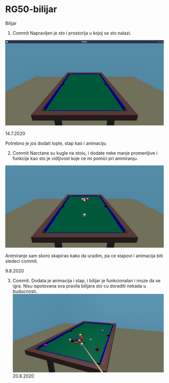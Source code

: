 # RG50-bilijar
Bilijar


1. Commit
Napravljen je sto i prostorija u kojoj se sto nalazi.

![Sto](BilijarskiSto.jpg)

14.7.2020

Potrebno je jos dodati lopte, stap kao i animaciju.

2. Commit
Narctane su kugle na stolu, i dodate neke manje promenljive i funkcije kao sto je vidljivost koje ce mi pomici pri animiranju.

![Sto2](BilijarskiStoSaKuglama.jpg)

Animiranje sam skoro skapirao kako da uradim, pa ce stapovi i animacija biti sledeci commit.

9.8.2020

3. Commit. Dodata je animacija i stap, i bilijar je funkcionalan i moze da se igra. Nisu ispotovana sva pravila bilijara sto cu doraditi nekada u buducnosti.
![Sto3](FinalnaVerzija.jpg)
20.8.2020

